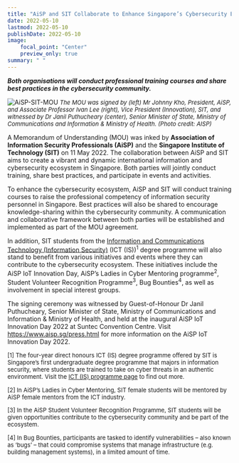 ```yaml
---
title: "AiSP and SIT Collaborate to Enhance Singapore’s Cybersecurity Ecosystem"
date: 2022-05-10
lastmod: 2022-05-10
publishDate: 2022-05-10
image:
    focal_point: "Center"
    preview_only: true
summary: " "
---
```


***Both organisations will conduct professional training courses and share best practices in the cybersecurity community.***

![AiSP-SIT-MOU](./featured.jpg)
*<font size = 2>The MOU was signed by  (left) Mr Johnny Kho, President, AiSP, and Associate Professor Ivan Lee (right), Vice President (Innovation), SIT, and witnessed by Dr Janil Puthucheary (center), Senior Minister of State, Ministry of Communications and Information & Ministry of Health. (Photo credit: AISP)*</font>

A Memorandum of Understanding (MOU) was inked by **Association of Information Security Professionals (AiSP)** and the **Singapore Institute of Technology (SIT)** on 11 May 2022. The collaboration between AiSP and SIT aims to create a vibrant and dynamic international information and cybersecurity ecosystem in Singapore. Both parties will jointly conduct training, share best practices, and participate in events and activities.

To enhance the cybersecurity ecosystem, AiSP and SIT will conduct training courses to raise the professional competency of information security personnel in Singapore. Best practices will also be shared to encourage knowledge-sharing within the cybersecurity community. A communication and collaborative framework between both parties will be established and implemented as part of the MOU agreement.

In addition, SIT students from the [Information and Communications Technology (Information Security)](https://www.singaporetech.edu.sg/undergraduate-programmes/information-and-communications-technology-information-security "ICT(IS)") (ICT (IS))<sup>1</sup> degree programme will also stand to benefit from various initiatives and events where they can contribute to the cybersecurity ecosystem. These initiatives include the AiSP IoT Innovation Day, AiSP’s Ladies in Cyber Mentoring programme<sup>2</sup>, Student Volunteer Recognition Programme<sup>3</sup>, Bug Bounties<sup>4</sup>, as well as involvement in special interest groups.  

The signing ceremony was witnessed by Guest-of-Honour Dr Janil Puthucheary, Senior Minister of State, Ministry of Communications and Information & Ministry of Health, and held at the inaugural AiSP IoT Innovation Day 2022 at Suntec Convention Centre. Visit https://www.aisp.sg/press.html for more information on the AiSP IoT Innovation Day 2022.
 

 

<font size =2>[1] The four-year direct honours ICT (IS) degree programme offered by SIT is Singapore’s first undergraduate degree programme that majors in information security, where students are trained to take on cyber threats in an authentic environment. Visit the [ICT (IS) programme page](https://www.singaporetech.edu.sg/undergraduate-programmes/information-and-communications-technology-information-security "ICT Programme Page") to find out more.

[2] In AiSP’s Ladies in Cyber Mentoring, SIT female students will be mentored by AiSP female mentors from the ICT industry.

[3] In the AiSP Student Volunteer Recognition Programme, SIT students will be given opportunities contribute to the cybersecurity community and be part of the ecosystem.

[4] In Bug Bounties, participants are tasked to identify vulnerabilities – also known as ‘bugs’ – that could compromise systems that manage infrastructure (e.g. building management systems), in a limited amount of time. </font>